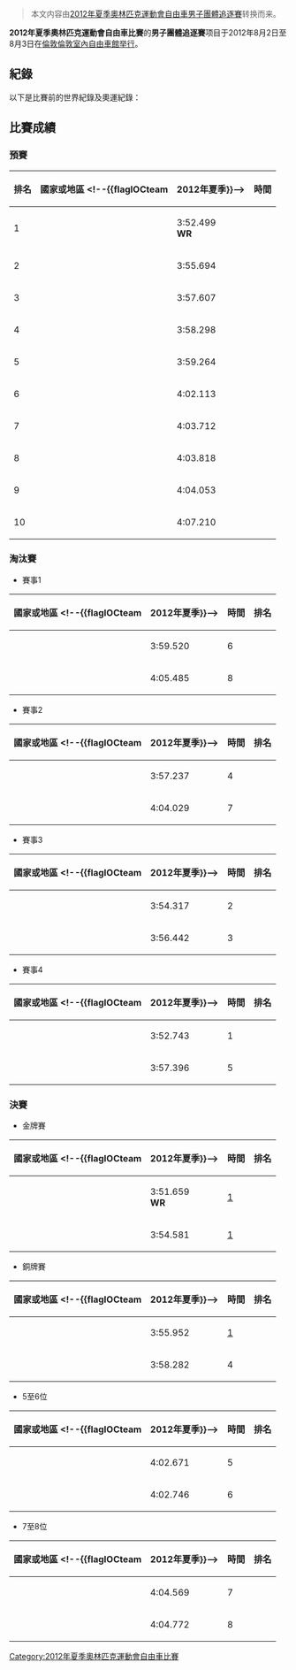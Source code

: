 > 本文内容由[2012年夏季奧林匹克運動會自由車男子團體追逐賽](https://zh.wikipedia.org/wiki/2012年夏季奧林匹克運動會自由車男子團體追逐賽)转换而来。


**2012年夏季奧林匹克運動會自由車比賽**的**男子團體追逐賽**项目于2012年8月2日至8月3日在[倫敦](https://zh.wikipedia.org/wiki/倫敦 "wikilink")[倫敦室內自由車館举行](https://zh.wikipedia.org/wiki/倫敦室內自由車館 "wikilink")。

## 紀錄

以下是比賽前的世界紀錄及奧運紀錄：

## 比賽成績

### 預賽

<table>
<thead>
<tr class="header">
<th><p>排名</p></th>
<th><p>國家或地區 &lt;!--{{flagIOCteam</p></th>
<th><p>2012年夏季}}--&gt;</p></th>
<th><p>時間</p></th>
</tr>
</thead>
<tbody>
<tr class="odd">
<td><p>1</p></td>
<td></td>
<td><p>3:52.499<br />
<strong>WR</strong></p></td>
<td></td>
</tr>
<tr class="even">
<td><p>2</p></td>
<td></td>
<td><p>3:55.694</p></td>
<td></td>
</tr>
<tr class="odd">
<td><p>3</p></td>
<td></td>
<td><p>3:57.607</p></td>
<td></td>
</tr>
<tr class="even">
<td><p>4</p></td>
<td></td>
<td><p>3:58.298</p></td>
<td></td>
</tr>
<tr class="odd">
<td><p>5</p></td>
<td></td>
<td><p>3:59.264</p></td>
<td></td>
</tr>
<tr class="even">
<td><p>6</p></td>
<td></td>
<td><p>4:02.113</p></td>
<td></td>
</tr>
<tr class="odd">
<td><p>7</p></td>
<td></td>
<td><p>4:03.712</p></td>
<td></td>
</tr>
<tr class="even">
<td><p>8</p></td>
<td></td>
<td><p>4:03.818</p></td>
<td></td>
</tr>
<tr class="odd">
<td><p>9</p></td>
<td></td>
<td><p>4:04.053</p></td>
<td></td>
</tr>
<tr class="even">
<td><p>10</p></td>
<td></td>
<td><p>4:07.210</p></td>
<td></td>
</tr>
</tbody>
</table>

### 淘汰賽

  - 賽事1

<table>
<thead>
<tr class="header">
<th><p>國家或地區 &lt;!--{{flagIOCteam</p></th>
<th><p>2012年夏季}}--&gt;</p></th>
<th><p>時間</p></th>
<th><p>排名</p></th>
</tr>
</thead>
<tbody>
<tr class="odd">
<td></td>
<td><p>3:59.520</p></td>
<td><p>6</p></td>
<td></td>
</tr>
<tr class="even">
<td></td>
<td><p>4:05.485</p></td>
<td><p>8</p></td>
<td></td>
</tr>
</tbody>
</table>

  - 賽事2

<table>
<thead>
<tr class="header">
<th><p>國家或地區 &lt;!--{{flagIOCteam</p></th>
<th><p>2012年夏季}}--&gt;</p></th>
<th><p>時間</p></th>
<th><p>排名</p></th>
</tr>
</thead>
<tbody>
<tr class="odd">
<td></td>
<td><p>3:57.237</p></td>
<td><p>4</p></td>
<td></td>
</tr>
<tr class="even">
<td></td>
<td><p>4:04.029</p></td>
<td><p>7</p></td>
<td></td>
</tr>
</tbody>
</table>

  - 賽事3

<table>
<thead>
<tr class="header">
<th><p>國家或地區 &lt;!--{{flagIOCteam</p></th>
<th><p>2012年夏季}}--&gt;</p></th>
<th><p>時間</p></th>
<th><p>排名</p></th>
</tr>
</thead>
<tbody>
<tr class="odd">
<td></td>
<td><p>3:54.317</p></td>
<td><p>2</p></td>
<td></td>
</tr>
<tr class="even">
<td></td>
<td><p>3:56.442</p></td>
<td><p>3</p></td>
<td></td>
</tr>
</tbody>
</table>

  - 賽事4

<table>
<thead>
<tr class="header">
<th><p>國家或地區 &lt;!--{{flagIOCteam</p></th>
<th><p>2012年夏季}}--&gt;</p></th>
<th><p>時間</p></th>
<th><p>排名</p></th>
</tr>
</thead>
<tbody>
<tr class="odd">
<td></td>
<td><p>3:52.743</p></td>
<td><p>1</p></td>
<td></td>
</tr>
<tr class="even">
<td></td>
<td><p>3:57.396</p></td>
<td><p>5</p></td>
<td></td>
</tr>
</tbody>
</table>

### 決賽

  - 金牌賽

<table>
<thead>
<tr class="header">
<th><p>國家或地區 &lt;!--{{flagIOCteam</p></th>
<th><p>2012年夏季}}--&gt;</p></th>
<th><p>時間</p></th>
<th><p>排名</p></th>
</tr>
</thead>
<tbody>
<tr class="odd">
<td></td>
<td><p>3:51.659<br />
<strong>WR</strong></p></td>
<td><p><a href="https://zh.wikipedia.org/wiki/File:gold_medal_icon.svg" title="fig:1">1</a></p></td>
<td></td>
</tr>
<tr class="even">
<td></td>
<td><p>3:54.581</p></td>
<td><p><a href="https://zh.wikipedia.org/wiki/File:silver_medal_icon.svg" title="fig:1">1</a></p></td>
<td></td>
</tr>
</tbody>
</table>

  - 銅牌賽

<table>
<thead>
<tr class="header">
<th><p>國家或地區 &lt;!--{{flagIOCteam</p></th>
<th><p>2012年夏季}}--&gt;</p></th>
<th><p>時間</p></th>
<th><p>排名</p></th>
</tr>
</thead>
<tbody>
<tr class="odd">
<td></td>
<td><p>3:55.952</p></td>
<td><p><a href="https://zh.wikipedia.org/wiki/File:bronze_medal_icon.svg" title="fig:1">1</a></p></td>
<td></td>
</tr>
<tr class="even">
<td></td>
<td><p>3:58.282</p></td>
<td><p>4</p></td>
<td></td>
</tr>
</tbody>
</table>

  - 5至6位

<table>
<thead>
<tr class="header">
<th><p>國家或地區 &lt;!--{{flagIOCteam</p></th>
<th><p>2012年夏季}}--&gt;</p></th>
<th><p>時間</p></th>
<th><p>排名</p></th>
</tr>
</thead>
<tbody>
<tr class="odd">
<td></td>
<td><p>4:02.671</p></td>
<td><p>5</p></td>
<td></td>
</tr>
<tr class="even">
<td></td>
<td><p>4:02.746</p></td>
<td><p>6</p></td>
<td></td>
</tr>
</tbody>
</table>

  - 7至8位

<table>
<thead>
<tr class="header">
<th><p>國家或地區 &lt;!--{{flagIOCteam</p></th>
<th><p>2012年夏季}}--&gt;</p></th>
<th><p>時間</p></th>
<th><p>排名</p></th>
</tr>
</thead>
<tbody>
<tr class="odd">
<td></td>
<td><p>4:04.569</p></td>
<td><p>7</p></td>
<td></td>
</tr>
<tr class="even">
<td></td>
<td><p>4:04.772</p></td>
<td><p>8</p></td>
<td></td>
</tr>
</tbody>
</table>

[Category:2012年夏季奧林匹克運動會自由車比賽](https://zh.wikipedia.org/wiki/Category:2012年夏季奧林匹克運動會自由車比賽 "wikilink")